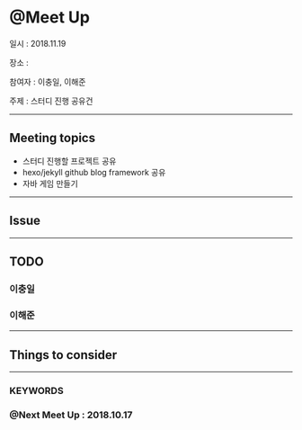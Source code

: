 # @Meet Up

일시 : 2018.11.19

장소 : 

참여자 : 이충일, 이해준

주제 : 스터디 진행 공유건

---

## Meeting topics

- 스터디 진행할 프로젝트 공유
- hexo/jekyll github blog framework 공유
- 자바 게임 만들기

---

## Issue



---

## TODO

### 이충일

### 이해준

---

## Things to consider

---

### KEYWORDS


### @Next Meet Up : 2018.10.17
